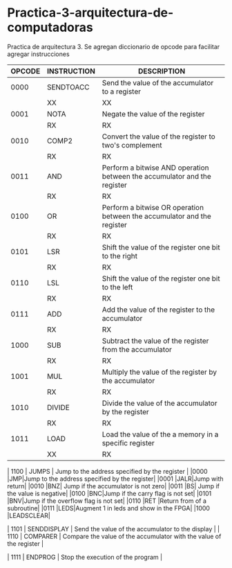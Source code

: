 # Practica-3-arquitectura-de-computadoras
Practica de arquitectura 3. Se agregan diccionario de opcode para facilitar agregar instrucciones

| OPCODE | INSTRUCTION | DESCRIPTION |
| --- | --- | --- |
| 0000 | SENDTOACC | Send the value of the accumulator to a register |
        |XX|XX|XX| REGISTER CONNECTED TO A|REGISTER CONNECTED TO ACC|REGISTER THAT SAVES THE RESULT|
| 0001 | NOTA | Negate the value of the register |
        |RX|RX|RX| REGISTER CONNECTED TO A|REGISTER CONNECTED TO ACC|REGISTER THAT SAVES THE RESULT|
| 0010 | COMP2 | Convert the value of the register to two's complement |
        |RX|RX|RX| REGISTER CONNECTED TO A|REGISTER CONNECTED TO ACC|REGISTER THAT SAVES THE RESULT|
| 0011 | AND | Perform a bitwise AND operation between the accumulator and the register |
        |RX|RX|RX| REGISTER CONNECTED TO A|REGISTER CONNECTED TO ACC|REGISTER THAT SAVES THE RESULT|
| 0100 | OR | Perform a bitwise OR operation between the accumulator and the register |
        |RX|RX|RX| REGISTER CONNECTED TO A|REGISTER CONNECTED TO ACC|REGISTER THAT SAVES THE RESULT|
| 0101 | LSR | Shift the value of the register one bit to the right |
        |RX|RX|RX| REGISTER CONNECTED TO A|REGISTER CONNECTED TO ACC|REGISTER THAT SAVES THE RESULT|
| 0110 | LSL | Shift the value of the register one bit to the left |
        |RX|RX|RX| REGISTER CONNECTED TO A|REGISTER CONNECTED TO ACC|REGISTER THAT SAVES THE RESULT|
| 0111 | ADD | Add the value of the register to the accumulator |
        |RX|RX|RX| REGISTER CONNECTED TO A|REGISTER CONNECTED TO ACC|REGISTER THAT SAVES THE RESULT|
| 1000 | SUB | Subtract the value of the register from the accumulator |
        |RX|RX|RX| REGISTER CONNECTED TO A|REGISTER CONNECTED TO ACC|REGISTER THAT SAVES THE RESULT|
| 1001 | MUL | Multiply the value of the register by the accumulator |
        |RX|RX|RX| REGISTER CONNECTED TO A|REGISTER CONNECTED TO ACC|REGISTER THAT SAVES THE RESULT|
| 1010 | DIVIDE | Divide the value of the accumulator by the register |
        |RX|RX|RX| REGISTER CONNECTED TO A|REGISTER CONNECTED TO ACC|REGISTER THAT SAVES THE RESULT|
| 1011 | LOAD | Load the value of the a memory in a specific register |
        |XX|RX|XXXXXXXX| REGISTER CONNECTED TO A|REGISTER CONNECTED TO ACC|REGISTER THAT SAVES THE RESULT|

| 1100 | JUMPS | Jump to the address specified by the register |
       |0000   |JMP|Jump to the address specified by the register|
         |0001   |JALR|Jump with return|
            |0010   |BNZ| Jump if the accumulator is not zero|
               |0011   |BS| Jump if the value is negative|
                    |0100  |BNC|Jump if the carry flag is not set|
                        |0101  |BNV|Jump if the overflow flag is not set|
                            |0110 |RET |Return from of a subroutine|
                                |0111 |LEDS|Augment 1 in leds and show in the FPGA|
                                    |1000   |LEADSCLEAR|

                  
| 1101 | SENDDISPLAY | Send the value of the accumulator to the display |
| 1110 | COMPARER | Compare the value of the accumulator with the value of the register |

| 1111 | ENDPROG | Stop the execution of the program |


